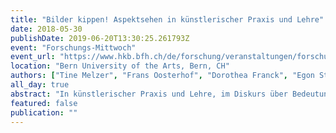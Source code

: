 ```yaml
---
title: "Bilder kippen! Aspektsehen in künstlerischer Praxis und Lehre"
date: 2018-05-30
publishDate: 2019-06-20T13:30:25.261793Z
event: "Forschungs-Mittwoch"
event_url: "https://www.hkb.bfh.ch/de/forschung/veranstaltungen/forschungs-mittwoch/"
location: "Bern University of the Arts, Bern, CH"
authors: ["Tine Melzer", "Frans Oosterhof", "Dorothea Franck", "Egon Stemle"]
all_day: true
abstract: "In künstlerischer Praxis und Lehre, im Diskurs über Bedeutung und Interpretation von \"Bildern\", spielt Aspektsehen eine fundamentale, aber oft unterschätzte Rolle. Der Begriff \"Aspektsehen\" wird aus der Sprachphilosophie Ludwig Wittgensteins überführt und legt die (konzeptionelle und kontextuelle) Konstruktion eines Bildes aus seiner Verständnisperspektive frei. Dabei ergänzen sich vielfältige Ansichen zum Bildbegriff, zu Bedeutungsambiguität, Subjektivität, Perspektive und zur Sagen-Zeigen-Dichotomie. In enger Zusammenarbeit mit dem Künstler Frans Oosterhof, der Linguistin Dorothea Franck und dem Kognitionswissenschaftler Egon Stemle werden transdisziplinäre Verfahren erschlossen, die in künstlerischer und diskursiver Praxis Aspektsehen nutzbar machen. Erste Grundlagen wurden im wöchentlichen Y-Experimental Bilder kippen! an der HKB an künstlerische Praxis und Lehre gekoppelt. Das Projekt profitiert vom Werk des niederländischen Künstlerkolletivs Instituut Houtappel, dessen Archiv exklusiv für diese Recherche zur Verfügung steht."
featured: false
publication: ""
---
```


